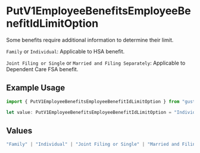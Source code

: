 # PutV1EmployeeBenefitsEmployeeBenefitIdLimitOption

Some benefits require additional information to determine
their limit.

`Family` or `Individual`: Applicable to HSA benefit.

`Joint Filing or Single` or `Married and Filing Separately`: Applicable to Dependent Care FSA benefit.

## Example Usage

```typescript
import { PutV1EmployeeBenefitsEmployeeBenefitIdLimitOption } from "gusto_embedded/models/operations";

let value: PutV1EmployeeBenefitsEmployeeBenefitIdLimitOption = "Individual";
```

## Values

```typescript
"Family" | "Individual" | "Joint Filing or Single" | "Married and Filing Separately"
```